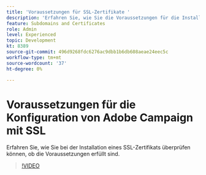 ```yaml
---
title: 'Voraussetzungen für SSL-Zertifikate '
description: 'Erfahren Sie, wie Sie die Voraussetzungen für die Installation eines SSL-Zertifikats bestätigen. '
feature: Subdomains and Certificates
role: Admin
level: Experienced
topic: Development
kt: 8389
source-git-commit: 496d9268fdc6276ac9dbb1b6db608aeae24eec5c
workflow-type: tm+mt
source-wordcount: '37'
ht-degree: 0%

---
```



# Voraussetzungen für die Konfiguration von Adobe Campaign mit SSL

Erfahren Sie, wie Sie bei der Installation eines SSL-Zertifikats überprüfen können, ob die Voraussetzungen erfüllt sind.

>[!VIDEO](https://video.tv.adobe.com/v/335894?quality=12)
